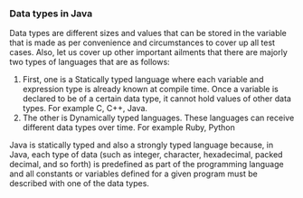 ### Data types in Java

Data types are different sizes and values that can be stored in the variable that is made as per convenience and circumstances to cover up all test cases. Also, let us cover up other important ailments that there are majorly two types of languages that are as follows:

<ol>
<li>First, one is a Statically typed language where each variable and expression type is already known at compile time. Once a variable is declared to be of a certain data type, it cannot hold values of other data types. For example C, C++, Java.</li>
<li>The other is Dynamically typed languages. These languages can receive different data types over time. For example Ruby, Python</li>
</ol>
Java is statically typed and also a strongly typed language because, in Java, each type of data (such as integer, character, hexadecimal, packed decimal, and so forth) is predefined as part of the programming language and all constants or variables defined for a given program must be described with one of the data types.
